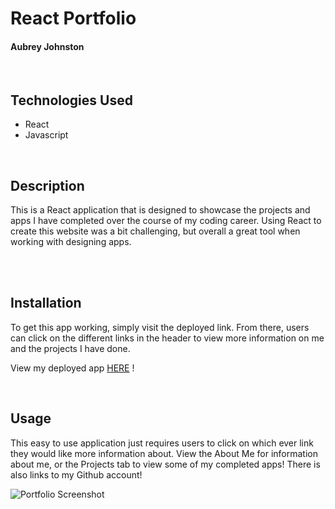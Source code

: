 # React Portfolio
#### Aubrey Johnston
<br>

## Technologies Used
<ul>
    <li>React</li>
    <li>Javascript</li>
</ul>    

<br>

## Description

This is a React application that is designed to showcase the projects and apps I have completed over the course of my coding career. Using React to create this website was a bit challenging, but overall a great tool when working with designing apps. 


<br>

<br>

## Installation
To get this app working, simply visit the deployed link. From there, users can click on the different links in the header to view more information on me and the projects I have done. 


View my deployed app [HERE](https://git.heroku.com/guarded-spire-40383.git) !
<br>




<br>

## Usage
This easy to use application just requires users to click on which ever link they would like more information about. View the About Me for information about me, or the Projects tab to view some of my completed apps! There is also links to my Github account! <br>

![Portfolio Screenshot](/client/src/images/readmePhoto.png)


<br>